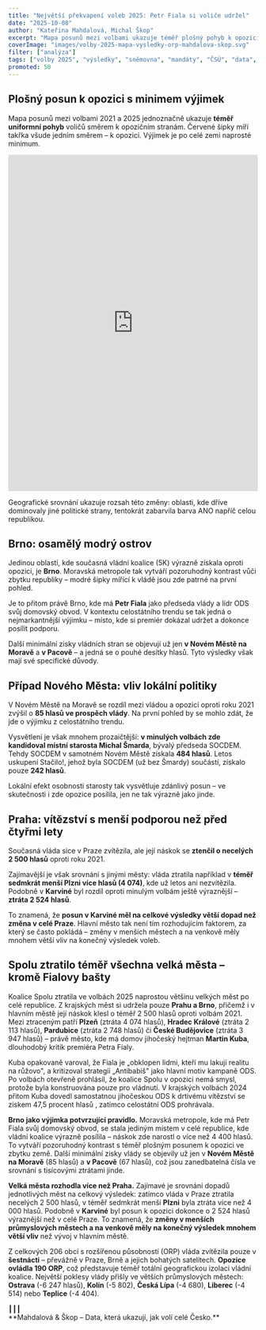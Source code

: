```yaml
---
title: "Největší překvapení voleb 2025: Petr Fiala si voliče udržel"
date: "2025-10-08"
author: "Kateřina Mahdalová, Michal Škop"
excerpt: "Mapa posunů mezi volbami ukazuje téměř plošný pohyb k opozici. Výjimkou je Brno, kde vládní koalice výrazně posílila – a kde sídlí předseda vlády."
coverImage: "images/volby-2025-mapa-vysledky-orp-mahdalova-skop.svg"
filter: ["analýza"]
tags: ["volby 2025", "výsledky", "sněmovna", "mandáty", "ČSÚ", "data", "ORP", "Petr Fiala"]
promoted: 50
---
```


## Plošný posun k opozici s minimem výjimek

Mapa posunů mezi volbami 2021 a 2025 jednoznačně ukazuje **téměř uniformní pohyb** voličů směrem k opozičním stranám. Červené šipky míří takřka všude jedním směrem – k opozici. Výjimek je po celé zemi naprosté minimum.

<iframe src='https://flo.uri.sh/visualisation/25520707/embed' title='Mapa posunů ve volebních výsledcích 2025' className='flourish-embed-iframe' frameBorder='0' scrolling='no' width='100%' height='680px'></iframe>

Geografické srovnání ukazuje rozsah této změny: oblasti, kde dříve dominovaly jiné politické strany, tentokrát zabarvila barva ANO napříč celou republikou.

## Brno: osamělý modrý ostrov

Jedinou oblastí, kde současná vládní koalice (5K) výrazně získala oproti opozici, je **Brno**. Moravská metropole tak vytváří pozoruhodný kontrast vůči zbytku republiky – modré šipky mířící k vládě jsou zde patrné na první pohled.

Je to přitom právě Brno, kde má **Petr Fiala** jako předseda vlády a lídr ODS svůj domovský obvod. V kontextu celostátního trendu se tak jedná o nejmarkantnější výjimku – místo, kde si premiér dokázal udržet a dokonce posílit podporu.

Další minimální zisky vládních stran se objevují už jen **v Novém Městě na Moravě** a **v Pacově** – a jedná se o pouhé desítky hlasů. Tyto výsledky však mají své specifické důvody.

## Případ Nového Města: vliv lokální politiky

V Novém Městě na Moravě se rozdíl mezi vládou a opozicí oproti roku 2021 zvýšil o **85 hlasů ve prospěch vlády**. Na první pohled by se mohlo zdát, že jde o výjimku z celostátního trendu.

Vysvětlení je však mnohem prozaičtější: **v minulých volbách zde kandidoval místní starosta Michal Šmarda**, bývalý předseda SOCDEM. Tehdy SOCDEM v samotném Novém Městě získala **484 hlasů**. Letos uskupení Stačilo!, jehož byla SOCDEM (už bez Šmardy) součástí, získalo pouze **242 hlasů**.

Lokální efekt osobnosti starosty tak vysvětluje zdánlivý posun – ve skutečnosti i zde opozice posílila, jen ne tak výrazně jako jinde.

## Praha: vítězství s menší podporou než před čtyřmi lety

Současná vláda sice v Praze zvítězila, ale její náskok se **ztenčil o necelých 2 500 hlasů** oproti roku 2021.

Zajímavější je však srovnání s jinými městy: vláda ztratila například v **téměř sedmkrát menší Plzni více hlasů (4 074)**, kde už letos ani nezvítězila. Podobně v **Karviné** byl rozdíl oproti minulým volbám ještě výraznější – **ztráta 2 524 hlasů**.

To znamená, že **posun v Karviné měl na celkové výsledky větší dopad než změna v celé Praze**. Hlavní město tak není tím rozhodujícím faktorem, za který se často pokládá – změny v menších městech a na venkově měly mnohem větší vliv na konečný výsledek voleb.


## Spolu ztratilo téměř všechna velká města – kromě Fialovy bašty

Koalice Spolu ztratila ve volbách 2025 naprostou většinu velkých měst po celé republice. Z krajských měst si udržela pouze **Prahu a Brno**, přičemž i v hlavním městě její náskok klesl o téměř 2 500 hlasů oproti volbám 2021. Mezi ztraceným patří **Plzeň** (ztráta 4 074 hlasů), **Hradec Králové** (ztráta 2 113 hlasů), **Pardubice** (ztráta 2 748 hlasů) či **České Budějovice** (ztráta 3 947 hlasů) – právě město, kde má domov jihočeský hejtman **Martin Kuba**, dlouhodobý kritik premiéra Petra Fialy.

Kuba opakovaně varoval, že Fiala je „obklopen lidmi, kteří mu lakují realitu na růžovo", a kritizoval strategii „Antibabiš" jako hlavní motiv kampaně ODS.  Po volbách otevřeně prohlásil, že koalice Spolu v opozici nemá smysl, protože byla konstruována pouze pro vládnutí.  V krajských volbách 2024 přitom Kuba dovedl samostatnou jihočeskou ODS k drtivému vítězství se ziskem 47,5 procent hlasů , zatímco celostátní ODS prohrávala.

**Brno jako výjimka potvrzující pravidlo.** Moravská metropole, kde má Petr Fiala svůj domovský obvod, se stala jediným místem v celé republice, kde vládní koalice výrazně posílila – náskok zde narostl o více než 4 400 hlasů. To vytváří pozoruhodný kontrast s téměř plošným posunem k opozici ve zbytku země. Další minimální zisky vlády se objevily už jen v **Novém Městě na Moravě** (85 hlasů) a **v Pacově** (67 hlasů), což jsou zanedbatelná čísla ve srovnání s tisícovými ztrátami jinde.

**Velká města rozhodla více než Praha.** Zajímavé je srovnání dopadů jednotlivých měst na celkový výsledek: zatímco vláda v Praze ztratila necelých 2 500 hlasů, v téměř sedmkrát menší **Plzni** byla ztráta více než 4 000 hlasů. Podobně v **Karviné** byl posun k opozici dokonce o 2 524 hlasů výraznější než v celé Praze. To znamená, že **změny v menších průmyslových městech a na venkově měly na konečný výsledek mnohem větší vliv** než vývoj v hlavním městě.

Z celkových 206 obcí s rozšířenou působností (ORP) vláda zvítězila pouze v **šestnácti** – převážně v Praze, Brně a jejich bohatých satelitech. **Opozice ovládla 190 ORP**, což představuje téměř totální geografickou izolaci vládní koalice. Největší poklesy vlády přišly ve větších průmyslových městech: **Ostrava** (-6 247 hlasů), **Kolín** (-5 802), **Česká Lípa** (-4 680), **Liberec** (-4 514) nebo **Teplice** (-4 404).



<div style={{ textAlign: 'center', marginTop: '2em' }}>┃┃┃</div>
<div style={{ textAlign: 'center' }}>**Mahdalová & Škop – Data, která ukazují, jak volí celé Česko.**</div>
